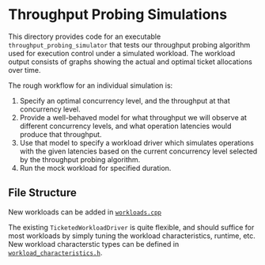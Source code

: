 # Throughput Probing Simulations

This directory provides code for an executable `throughput_probing_simulator` that tests our
throughput probing algorithm used for execution control under a simulated workload. The workload
output consists of graphs showing the actual and optimal ticket allocations over time.

The rough workflow for an individual simulation is:
   1. Specify an optimal concurrency level, and the throughput at that concurrency level.
   2. Provide a well-behaved model for what throughput we will observe at different concurrency
      levels, and what operation latencies would produce that throughput.
   3. Use that model to specify a workload driver which simulates operations with the given
      latencies based on the current concurrency level selected by the throughput probing
      algorithm.
   4. Run the mock workload for specified duration.

## File Structure

New workloads can be added in [`workloads.cpp`](workloads.cpp)

The existing `TicketedWorkloadDriver` is quite flexible, and should suffice for most workloads by
simply tuning the workload characteristics, runtime, etc. New workload characterstic types can be
defined in [`workload_characteristics.h`](../workload_characteristics.h).